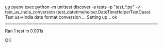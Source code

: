  pyenv exec python -m unittest discover -s tests -p "test_*.py" -v
test_us_india_conversion (test_datetimehelper.DateTimeHelperTestCase)
Test us=>india date format conversion ... Setting up...
ok

----------------------------------------------------------------------
Ran 1 test in 0.001s

OK